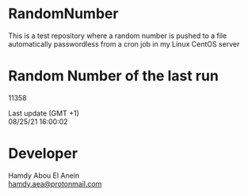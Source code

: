 # RandomNumber    
This is a test repository where a random number is pushed to a file automatically passwordless from a cron job in my Linux CentOS server    
# Random Number of the last run   
11358
      
Last update (GMT +1)    
08/25/21 16:00:02
# Developer    
Hamdy Abou El Anein   
hamdy.aea@protonmail.com
